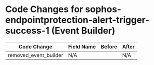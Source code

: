 # Code Changes for sophos-endpointprotection-alert-trigger-success-1 (Event Builder)

| Code Change | Field Name | Before | After |
|-------------|------------|--------|-------|
| removed_event_builder | N/A |  | N/A |